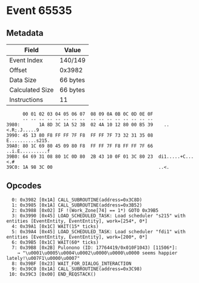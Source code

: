 # Event 65535

## Metadata

| Field           | Value    |
|-----------------|----------|
| Event Index     | 140/149  |
| Offset          | 0x3982   |
| Data Size       | 66 bytes |
| Calculated Size | 66 bytes |
| Instructions    | 11       |

```
      00 01 02 03 04 05 06 07  08 09 0A 0B 0C 0D 0E 0F
      -- -- -- -- -- -- -- --  -- -- -- -- -- -- -- --
3980:       1A 8D 3C 1A 52 3B  02 4A 10 12 80 00 B5 39    ..<.R;.J.....9
3990: 45 13 80 F8 FF FF 7F F8  FF FF 7F 73 32 31 35 08  E..........s215.
39A0: 80 1C 69 80 45 09 80 F8  FF FF 7F F8 FF FF 7F 66  ..i.E..........f
39B0: 64 69 31 08 80 1C 0D 80  2B 43 10 0F 01 3C 80 23  di1.....+C...<.#
39C0: 1A 98 3C 00                                       ..<.            
```

## Opcodes

```
  0: 0x3982 [0x1A] CALL_SUBROUTINE(address=0x3C8D)
  1: 0x3985 [0x1A] CALL_SUBROUTINE(address=0x3B52)
  2: 0x3988 [0x02] IF !(Work_Zone[74] == 1*) GOTO 0x39B5
  3: 0x3990 [0x45] LOAD_SCHEDULED_TASK: Load scheduler "s215" with entities [EventEntity, EventEntity], work=[254*, 0*]
  4: 0x39A1 [0x1C] WAIT(15* ticks)
  5: 0x39A4 [0x45] LOAD_SCHEDULED_TASK: Load scheduler "fdi1" with entities [EventEntity, EventEntity], work=[200*, 0*]
  6: 0x39B5 [0x1C] WAIT(60* ticks)
  7: 0x39B8 [0x2B] Pulonono (ID: 17764419/0x010F1043) [11506*]:
    → "\u0001\u0005\u0004\u0002\u0000\u0000\u0000 seems happier lately!\u007F1\u0000\u0007"
  8: 0x39BF [0x23] WAIT_FOR_DIALOG_INTERACTION
  9: 0x39C0 [0x1A] CALL_SUBROUTINE(address=0x3C98)
 10: 0x39C3 [0x00] END_REQSTACK()
```

